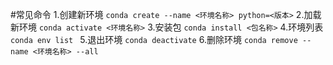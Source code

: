 #常见命令
1.创建新环境
` conda create --name <环境名称> python=<版本> `
2.加载新环境
` conda activate <环境名称> `
3.安装包
` conda install <包名称> `
4.环境列表
`conda env list `
5.退出环境
`conda deactivate`
6.删除环境
`conda remove --name <环境名称> --all`
